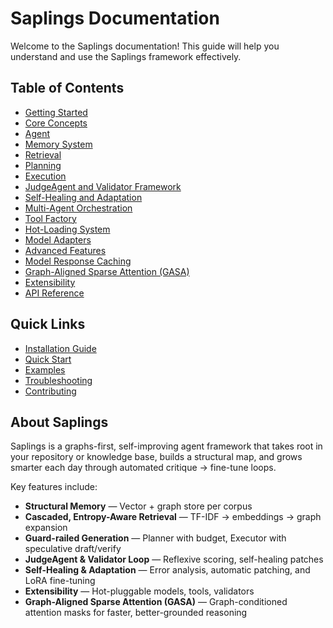 # Saplings Documentation

Welcome to the Saplings documentation! This guide will help you understand and use the Saplings framework effectively.

## Table of Contents

- [Getting Started](./getting_started.md)
- [Core Concepts](./core_concepts.md)
- [Agent](./agent.md)
- [Memory System](./memory.md)
- [Retrieval](./retrieval.md)
- [Planning](./planning.md)
- [Execution](./execution.md)
- [JudgeAgent and Validator Framework](./judge_validator.md)
- [Self-Healing and Adaptation](./self_healing.md)
- [Multi-Agent Orchestration](./orchestration.md)
- [Tool Factory](./tool_factory.md)
- [Hot-Loading System](./hot_loading.md)
- [Model Adapters](./model_adapters.md)
- [Advanced Features](./advanced_features.md)
- [Model Response Caching](./model_caching.md)
- [Graph-Aligned Sparse Attention (GASA)](./gasa.md)
- [Extensibility](./extensibility.md)
- [API Reference](./api_reference.md)

## Quick Links

- [Installation Guide](./getting_started.md#installation)
- [Quick Start](./getting_started.md#quick-start)
- [Examples](./examples.md)
- [Troubleshooting](./troubleshooting.md)
- [Contributing](./contributing.md)

## About Saplings

Saplings is a graphs-first, self-improving agent framework that takes root in your repository or knowledge base, builds a structural map, and grows smarter each day through automated critique → fine-tune loops.

Key features include:

- **Structural Memory** — Vector + graph store per corpus
- **Cascaded, Entropy-Aware Retrieval** — TF-IDF → embeddings → graph expansion
- **Guard-railed Generation** — Planner with budget, Executor with speculative draft/verify
- **JudgeAgent & Validator Loop** — Reflexive scoring, self-healing patches
- **Self-Healing & Adaptation** — Error analysis, automatic patching, and LoRA fine-tuning
- **Extensibility** — Hot-pluggable models, tools, validators
- **Graph-Aligned Sparse Attention (GASA)** — Graph-conditioned attention masks for faster, better-grounded reasoning
